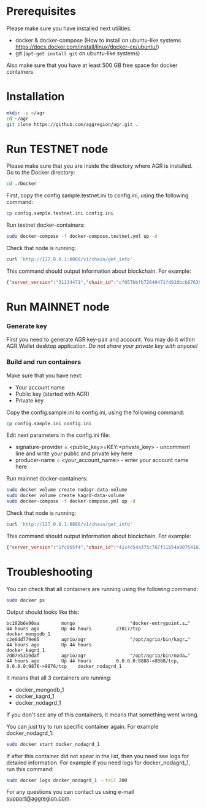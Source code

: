 # Prerequisites

Please make sure you have installed next utilities:
* docker & docker-compose (How to install on ubuntu-like systems https://docs.docker.com/install/linux/docker-ce/ubuntu/)
* git (`apt-get install git` on ubuntu-like systems)

Also make sure that you have at least 500 GB free space for docker containers.

# Installation
```sh
mkdir -p ~/agr
cd ~/agr
git clone https://github.com/aggregion/agr.git .
```

# Run TESTNET node
Please make sure that you are inside the directory where AGR is installed.
Go to the Docker directory:
```sh
cd ./Docker
```
First, copy the config.sample.testnet.ini to config.ini, using the following command:
```sh
cp config.sample.testnet.ini config.ini
```

Run testnet docker-containers:
```sh
sudo docker-compose -f docker-compose.testnet.yml up -d
```

Check that node is running:

```sh
curl 'http://127.0.0.1:8888/v1/chain/get_info'
```

This command should output information about blockchain. For example:
```json
{"server_version":"31134471","chain_id":"cf057bbfb72640471fd910bcb67639c22df9f92470936cddc1ade0e2f2e7dc4f","head_block_num":1513438,"last_irreversible_block_num":1513437,"last_irreversible_block_id":"001717dd818a1ebdf045e3a5d7c76649700250926443d654e2f283ac236c4139","head_block_id":"001717de83945ba35ef9cb170ed89413035f44724031c382d87b5f6119654ac1","head_block_time":"2018-09-18T06:24:10.000","head_block_producer":"agrio","virtual_block_cpu_limit":200000000,"virtual_block_net_limit":1048576000,"block_cpu_limit":199900,"block_net_limit":1048576,"server_version_string":"v1.2.4-1-g311344717"}
```

# Run MAINNET node

### Generate key

First you need to generate AGR key-pair and account.
You may do it within AGR Wallet desktop application.
*Do not share your private key with anyone!*

### Build and run containers

Make sure that you have next:
* Your account name
* Public key (started with AGR)
* Private key

Copy the config.sample.ini to config.ini, using the following command:

```sh
cp config.sample.ini config.ini
```

Edit next parameters in the config.ini file:
* signature-provider = <public_key>=KEY:<private_key> - uncomment line and write your public and private key here
* producer-name = <your_account_name> - enter your account name here

Run mainnet docker-containers:
```sh
sudo docker volume create nodagr-data-volume
sudo docker volume create kagrd-data-volume
sudo docker-compose -f docker-compose.yml up -d
```

Check that node is running:

```sh
curl 'http://127.0.0.1:8888/v1/chain/get_info'
```

This command should output information about blockchain. For example:
```json
{"server_version":"1fc065f4","chain_id":"41c4c54a375c767f11654a907541633bdddf158a8f0c394f657980bc484c91c9","head_block_num":1863547,"last_irreversible_block_num":1863546,"last_irreversible_block_id":"001c6f7ad42ba54ec3eb7adb7d93ae867bf0c8a6d05a9f9a68e9683e7af2b40a","head_block_id":"001c6f7b784f21192d8682cd843d5b1bbc77d66becbfe0d87538af1909b9121c","head_block_time":"2018-09-18T06:40:58.500","head_block_producer":"agrio","virtual_block_cpu_limit":200000000,"virtual_block_net_limit":1048576000,"block_cpu_limit":199900,"block_net_limit":1048576,"server_version_string":"v1.2.1-27-g1fc065f40"}
```

# Troubleshooting

You can check that all containers are running using the following command:

```sh
sudo docker ps
```

Output should looks like this:
```
bc102b6e90aa        mongo                    "docker-entrypoint.s…"   44 hours ago        Up 44 hours         27017/tcp                                         docker_mongodb_1
c2e6dd779e65        agrio/agr                "/opt/agrio/bin/kagr…"   44 hours ago        Up 44 hours                                                           docker_kagrd_1
7d07e5319daf        agrio/agr                "/opt/agrio/bin/noda…"   44 hours ago        Up 44 hours         0.0.0.0:8888->8888/tcp, 0.0.0.0:9876->9876/tcp    docker_nodagrd_1
```

It means that all 3 containers are running:
* docker_mongodb_1
* docker_kagrd_1
* docker_nodagrd_1

If you don't see any of this containers, it means that something went wrong.

You can just try to run specific container again. For example docker_nodagrd_1:
```sh
sudo docker start docker_nodagrd_1
```

If after this container did not apear in the list, then you need see logs for detailed information. For example if you need logs for docker_nodagrd_1, run this command:

```sh
sudo docker logs docker_nodagrd_1 --tail 200
```

For any questions you can contact us using e-mail support@aggregion.com.

